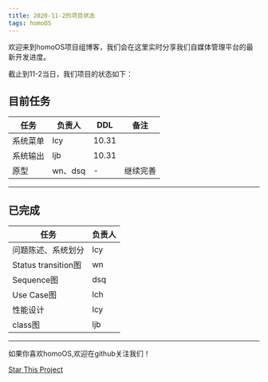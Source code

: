```yaml
---
title: 2020-11-2的项目状态
tags: homoOS
---
```


欢迎来到homoOS项目组博客，我们会在这里实时分享我们自媒体管理平台的最新开发进度。

截止到11-2当日，我们项目的状态如下：

<!--more-->

## 目前任务

| 任务     | 负责人  | DDL   | 备注     |
| -------- | ------- | ----- | -------- |
| 系统菜单 | lcy     | 10.31 |          |
| 系统输出 | ljb     | 10.31 |          |
| 原型     | wn、dsq | -     | 继续完善 |

------

## 已完成

| 任务                | 负责人 |
| ------------------- | ------ |
| 问题陈述、系统划分  | lcy    |
| Status transition图 | wn     |
| Sequence图          | dsq    |
| Use Case图          | lch    |
| 性能设计            | lcy    |
| class图             | ljb    |

---

如果你喜欢homoOS,欢迎在github关注我们！

[Star This Project](https://github.com/SelfMediaWriting)